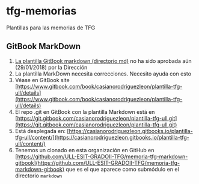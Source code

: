 # tfg-memorias

Plantillas para las memorias de TFG 


## GitBook MarkDown
1. [La plantilla GitBook markdown (directorio md)](https://www.gitbook.com/book/casianorodriguezleon/plantilla-tfg-ull/details) no ha sido aprobada aún (29/01/2018) por la Dirección
2. La plantilla MarkDown necesita correcciones. Necesito ayuda con esto
3. Véase en GitBook site [https://www.gitbook.com/book/casianorodriguezleon/plantilla-tfg-ull/details](https://www.gitbook.com/book/casianorodriguezleon/plantilla-tfg-ull/details)
3. El repo .git en GitBook con la plantilla Markdown está en [https://git.gitbook.com/casianorodriguezleon/plantilla-tfg-ull.git](https://git.gitbook.com/casianorodriguezleon/plantilla-tfg-ull.git)
4. Está desplegada en: [https://casianorodriguezleon.gitbooks.io/plantilla-tfg-ull/content/](https://casianorodriguezleon.gitbooks.io/plantilla-tfg-ull/content/)
5. Tenemos un clonado en esta organización en GitHub en [https://github.com/ULL-ESIT-GRADOII-TFG/memoria-tfg-markdown-gitbook](https://github.com/ULL-ESIT-GRADOII-TFG/memoria-tfg-markdown-gitbook) que es el que aparece como submódulo en el directorio `markdown`

